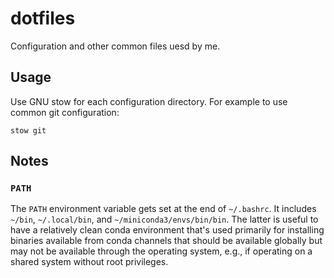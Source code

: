 # dotfiles

Configuration and other common files uesd by me.

## Usage

Use GNU stow for each configuration directory. For example to use common git
configuration:

```
stow git
```

## Notes

### `PATH`

The `PATH` environment variable gets set at the end of `~/.bashrc`. It includes
`~/bin`, `~/.local/bin`, and `~/miniconda3/envs/bin/bin`. The latter is useful to
have a relatively clean conda environment that's used primarily for installing
binaries available from conda channels that should be available globally but
may not be available through the operating system, e.g., if operating on a
shared system without root privileges.

